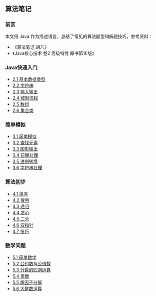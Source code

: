 ## 算法笔记

### 前言

本文用 Java 作为描述语言，总结了常见的算法题型和解题技巧，参考资料：

* 《算法笔记.胡凡》
* 《Java核心技术 卷2 高级特性 原书第10版》

### Java快速入门

* [2.1 基本数据类型](2.1基本数据类型.md)
* [2.2 字符串](2.2字符串.md)
* [2.3 输入输出](2.3输入输出.md)
* [2.4 控制流程](2.4控制流程.md)
* [2.5 数组](2.5数组.md)
* [2.6 集合类](2.6集合类.md)

### 简单模拟

* [3.1 简单模拟](3.1简单模拟.md)
* [3.2 查找元素](3.2查找元素.md)
* [3.3 图形输出](3.3图形输出.md)
* [3.4 日期处理](3.4日期处理.md)
* [3.5 进制转换](3.5进制转换.md)
* [3.6 字符串处理](3.6字符串处理.md)

### 算法初步

* [4.1 排序](4.1排序.md)
* [4.2 散列](4.2散列.md)
* [4.3 递归](4.3递归.md)
* [4.4 贪心](4.4贪心.md)
* [4.5 二分](4.5二分.md)
* [4.6 双指针](4.6双指针.md)
* [4.7 技巧](4.7技巧.md)

### 数学问题

* [5.1 简单数学](5.1简单数学.md)
* [5.2 公约数与公倍数](5.2公约数与公倍数.md)
* [5.3 分数的四则运算](5.3分数的四则运算.md)
* [5.4 素数](5.4素数)
* [5.5 质因子分解](5.5质因子分解)
* [5.6 大整数运算](5.6大整数运算)
